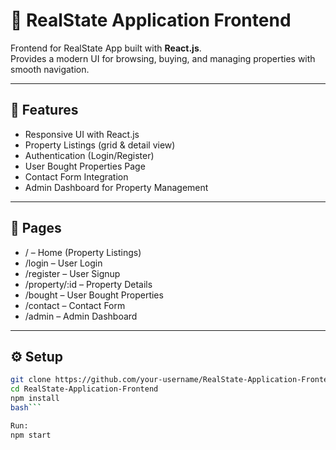 # 🏡 RealState Application Frontend

Frontend for RealState App built with **React.js**.  
Provides a modern UI for browsing, buying, and managing properties with smooth navigation.

---

## 🚀 Features
- Responsive UI with React.js  
- Property Listings (grid & detail view)  
- Authentication (Login/Register)  
- User Bought Properties Page  
- Contact Form Integration  
- Admin Dashboard for Property Management  

---
## 📡 Pages

- / – Home (Property Listings)
- /login – User Login
- /register – User Signup
- /property/:id – Property Details
- /bought – User Bought Properties
- /contact – Contact Form
- /admin – Admin Dashboard

---

## ⚙️ Setup
```bash
git clone https://github.com/your-username/RealState-Application-Frontend.git
cd RealState-Application-Frontend
npm install
bash```

Run:
npm start


